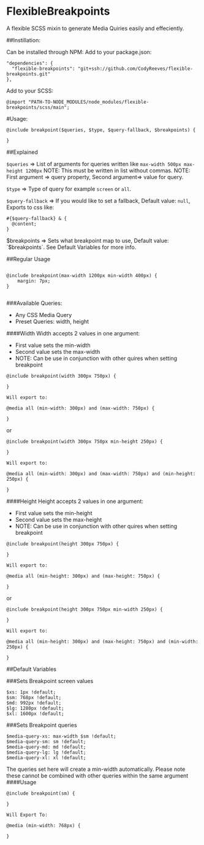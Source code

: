 # FlexibleBreakpoints
A flexible SCSS mixin to generate Media Quiries easily and effeciently.

##Instillation:

Can be installed through NPM:
Add to your package.json:

```
"dependencies": {
  "flexible-breakpoints": "git+ssh://github.com/CodyReeves/flexible-breakpoints.git"
},
```

Add to your SCSS:
```
@import "PATH-TO-NODE_MODULES/node_modules/flexible-breakpoints/scss/main";
```

#Usage:

```
@include breakpoint($queries, $type, $query-fallback, $breakpoints) {

}

```

##Explained

`$queries` => List of arguments for queries written like  `max-width 500px max-height 1200px`
              NOTE: This must be written in list without commas.
              NOTE: First argument => query property, Second argument=> value for query.

`$type` => Type of query for example `screen` or `all`.

`$query-fallback` => If you would like to set a fallback, Default value: `null`, Exports to css like:
```
#{$query-fallback} & {
  @content;
}
```
$breakpoints => Sets what breakpoint map to use, Default value: `$breakpoints`. See Default Variables for more info.

##Regular Usage

```

@include breakpoint(max-width 1200px min-width 400px) {
    margin: 7px;
}


```

###Available Queries:

- Any CSS Media Query
- Preset Queries: width, height

####Width
Width accepts 2 values in one argument:
- First value sets the min-width
- Second value sets the max-width
- NOTE: Can be use in conjunction with other quires when setting breakpoint

```
@include breakpoint(width 300px 750px) {

}

Will export to:

@media all (min-width: 300px) and (max-width: 750px) {

}
```
or
```
@include breakpoint(width 300px 750px min-height 250px) {

}

Will export to:

@media all (min-width: 300px) and (max-width: 750px) and (min-height: 250px) {

}
```

####Height
Height accepts 2 values in one argument:
- First value sets the min-height
- Second value sets the max-height
- NOTE: Can be use in conjunction with other quires when setting breakpoint
```
@include breakpoint(height 300px 750px) {

}

Will export to:

@media all (min-height: 300px) and (max-height: 750px) {

}
```
or
```
@include breakpoint(height 300px 750px min-width 250px) {

}

Will export to:

@media all (min-height: 300px) and (max-height: 750px) and (min-width: 250px) {

}

```

##Default Variables

###Sets Breakpoint screen values
```
$xs: 1px !default;
$sm: 768px !default;
$md: 992px !default;
$lg: 1280px !default;
$xl: 1600px !default;
```

###Sets Breakpoint queries
```
$media-query-xs: max-width $sm !default;
$media-query-sm: sm !default;
$media-query-md: md !default;
$media-query-lg: lg !default;
$media-query-xl: xl !default;
```

The queries set here will create a min-width automatically.
Please note these cannot be combined with other queries within the same argument
####Usage
```
@include breakpoint(sm) {

}

Will Export To:

@media (min-width: 768px) {

}
```
